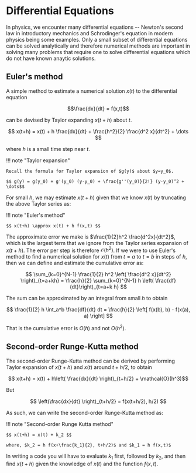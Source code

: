 # Differential Equations

In physics, we encounter many differential equations -- Newton's second law in introductory mechanics and Schrodinger's equation in modern physics being some examples. Only a small subset of differential equations can be solved analytically and therefore numerical methods are important in solving many problems that require one to solve differential equations which do not have known anaytic solutions.

## Euler's method

A simple method to estimate a numerical solution $x(t)$ to the differential equation 

$$\frac{dx}{dt} = f(x,t)$$ 

can be devised by Taylor expanding $x(t+h)$ about $t$.

$$ x(t+h) = x(t) + h \frac{dx}{dt} + \frac{h^2}{2} \frac{d^2 x}{dt^2} + \dots $$

where $h$ is a small time step near $t$. 

!!! note "Taylor expansion"

    Recall the formula for Taylor expansion of $g(y)$ about $y=y_0$.

    $$ g(y) = g(y_0) + g'(y_0) (y-y_0) + \frac{g''(y_0)}{2!} (y-y_0)^2 + \dots$$

For small $h$, we may estimate $x(t+h)$ given that we know $x(t)$ by truncating the above Taylor series as:

!!! note "Euler's method"

    $$ x(t+h) \approx x(t) + h f(x,t) $$

The approximate error we make is $\frac{1}{2}h^2 \frac{d^2x}{dt^2}$, which is the largest term that we ignore from the Taylor series expansion of $x(t+h)$. The error per step is therefore $\mathcal{O}(h^2)$. If we were to use Euler's method to find a numerical solution for $x(t)$ from $t=a$ to $t=b$ in steps of $h$, then we can define and estimate the cumulative error as:

$$ \sum_{k=0}^{N-1} \frac{1}{2} h^2 \left( \frac{d^2 x}{dt^2} \right)_{t=a+kh} = \frac{h}{2} \sum_{k=0}^{N-1} h \left( \frac{df}{dt}\right)_{t=a+k h} $$

The sum can be approximated by an integral from small $h$ to obtain 

$$ \frac{1}{2} h \int_a^b \frac{df}{dt} dt = \frac{h}{2} \left[ f(x(b), b) - f(x(a), a) \right] $$

That is the cumulative error is $O(h)$ and not $O(h^2)$.

## Second-order Runge-Kutta method

The second-order Runge-Kutta method can be derived by performing Taylor expansion of $x(t+h)$ and $x(t)$ around $t+h/2$, to obtain

$$ x(t+h) = x(t) + h\left( \frac{dx}{dt} \right)_{t+h/2} + \mathcal{O}(h^3)$$

But

$$ \left(\frac{dx}{dt} \right)_{t+h/2} = f(x(t+h/2), h/2) $$

As such, we can write the second-order Runge-Kutta method as:

!!! note "Second-order Runge Kutta method"
    
    $$ x(t+h) = x(t) + k_2 $$

    where, $k_2 = h f(x+\frac{k_1}{2}, t+h/2)$ and $k_1 = h f(x,t)$

In writing a code you will have to evaluate $k_1$ first, followed by $k_2$, and then find $x(t+h)$ given the knowledge of $x(t)$ and the function $f(x,t)$.